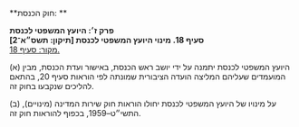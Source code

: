 **חוק הכנסת: **

**פרק ז׳: היועץ המשפטי לכנסת**  
**סעיף 18. מינוי היועץ המשפטי לכנסת [תיקון: תשס״א־2]**  
[מקור: סעיף 18. ](https://he.wikisource.org/wiki/חוק_הכנסת#סעיף_18)  

(א) היועץ המשפטי לכנסת יתמנה על ידי יושב ראש הכנסת, באישור ועדת הכנסת, מבין המועמדים שעליהם המליצה הועדה הציבורית שמונתה לפי הוראות סעיף 20, בהתאם להליכים שנקבעו בחוק זה.

(ב) על מינויו של היועץ המשפטי לכנסת יחולו הוראות חוק שירות המדינה (מינויים), התשי״ט–1959, בכפוף להוראות חוק זה.